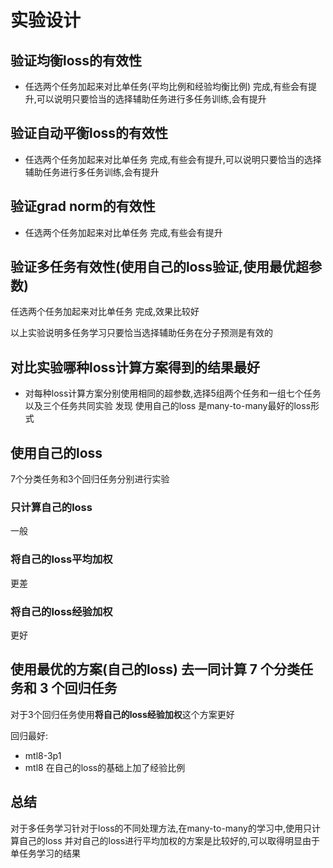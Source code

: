 # 实验设计

## 验证均衡loss的有效性
- 任选两个任务加起来对比单任务(平均比例和经验均衡比例)
完成,有些会有提升,可以说明只要恰当的选择辅助任务进行多任务训练,会有提升

## 验证自动平衡loss的有效性
- 任选两个任务加起来对比单任务
完成,有些会有提升,可以说明只要恰当的选择辅助任务进行多任务训练,会有提升

## 验证grad norm的有效性
- 任选两个任务加起来对比单任务
完成,有些会有提升

## 验证多任务有效性(使用自己的loss验证,使用最优超参数)
任选两个任务加起来对比单任务
完成,效果比较好

以上实验说明多任务学习只要恰当选择辅助任务在分子预测是有效的

## 对比实验哪种loss计算方案得到的结果最好
- 对每种loss计算方案分别使用相同的超参数,选择5组两个任务和一组七个任务以及三个任务共同实验
发现 使用自己的loss 是many-to-many最好的loss形式

## 使用自己的loss
7个分类任务和3个回归任务分别进行实验
### 只计算自己的loss
一般
### 将自己的loss平均加权
更差
### 将自己的loss经验加权
更好

## 使用最优的方案(自己的loss) 去一同计算 7 个分类任务和 3 个回归任务
对于3个回归任务使用**将自己的loss经验加权**这个方案更好



回归最好:
- mtl8-3p1
- mtl8 在自己的loss的基础上加了经验比例

## 总结
对于多任务学习针对于loss的不同处理方法,在many-to-many的学习中,使用只计算自己的loss
并对自己的loss进行平均加权的方案是比较好的,可以取得明显由于单任务学习的结果